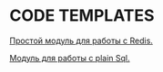 # CODE TEMPLATES

[Простой модуль для работы с Redis.](/nest-redis)

[Модуль для работы с plain Sql.](/nest-plain-pg/)
